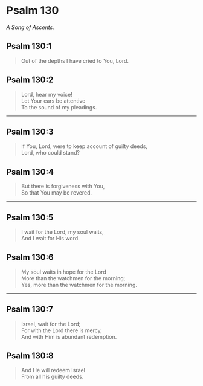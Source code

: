 # Psalm 130

_A Song of Ascents._

## Psalm 130:1

> Out of the depths I have cried to You, Lord.

## Psalm 130:2

> Lord, hear my voice!  
> Let Your ears be attentive  
> To the sound of my pleadings.

---

## Psalm 130:3

> If You, Lord, were to keep account of guilty deeds,  
> Lord, who could stand?

## Psalm 130:4

> But there is forgiveness with You,  
> So that You may be revered.

---

## Psalm 130:5

> I wait for the Lord, my soul waits,  
> And I wait for His word.

## Psalm 130:6

> My soul waits in hope for the Lord  
> More than the watchmen for the morning;  
> Yes, more than the watchmen for the morning.

---

## Psalm 130:7

> Israel, wait for the Lord;  
> For with the Lord there is mercy,  
> And with Him is abundant redemption.

## Psalm 130:8

> And He will redeem Israel  
> From all his guilty deeds.
